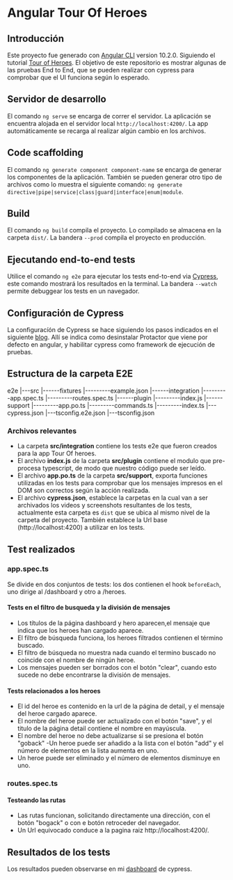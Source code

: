# Angular Tour Of Heroes

## Introducción

Este proyecto fue generado con [Angular CLI](https://github.com/angular/angular-cli) version 10.2.0. Siguiendo el tutorial [Tour of Heroes](https://angular.io/tutorial). El objetivo de este repositorio es mostrar algunas de las pruebas End to End, que se pueden realizar con cypress para comprobar que el UI funciona según lo esperado.

## Servidor de desarrollo

El comando `ng serve` se encarga de correr el servidor. La aplicación se encuentra alojada en el servidor local `http://localhost:4200/`. La app automáticamente se recarga al realizar algún cambio en los archivos.

## Code scaffolding

El comando `ng generate component component-name` se encarga de generar los componentes de la aplicación. También se pueden generar otro tipo de archivos como lo muestra el siguiente comando: `ng generate directive|pipe|service|class|guard|interface|enum|module`.

## Build

El comando `ng build` compila el proyecto. Lo compilado se almacena en la carpeta `dist/`. La bandera `--prod` compila el proyecto en producción.

## Ejecutando end-to-end tests

Utilice el comando `ng e2e` para ejecutar los tests end-to-end via [Cypress](http://www.protractortest.org/), este comando mostrará los resultados en la terminal. La bandera `--watch` permite debuggear los tests en un navegador.

## Configuración de Cypress

La configuracíón de Cypress se hace siguiendo los pasos indicados en el siguiente [blog](https://medium.com/@joaqcid/5-steps-to-set-cypress-as-your-e2e-test-runner-in-angular-bbaf63619a1b). Allí se indica como desinstalar Protactor que viene por defecto en angular, y habilitar cypress como framework de ejecución de pruebas.

## Estructura de la carpeta E2E

e2e
|---src
|------fixtures
|---------example.json
|------integration
|---------app.spec.ts
|---------routes.spec.ts
|------plugin
|---------index.js
|------support
|---------app.po.ts
|---------commands.ts
|---------index.ts
|---cypress.json
|---tsconfig.e2e.json
|---tsconfig.json

### Archivos relevantes

- La carpeta **src/integration** contiene los tests e2e que fueron creados para la app Tour Of heroes.
- El archivo **index.js** de la carpeta **src/plugin** contiene el modulo que pre-procesa typescript, de modo que nuestro código puede ser leído.
- El archivo **app.po.ts** de la carpeta **src/support**, exporta funciones utilizadas en los tests para comprobar que los mensajes impresos en el DOM son correctos según la acción realizada.
- El archivo **cypress.json**, establece la carpetas en la cual van a ser archivados los videos y screenshots resultantes de los tests, actualmente esta carpeta es `dist` que se ubica al mismo nivel de la carpeta del proyecto. También establece la Url base (http://localhost:4200) a utilizar en los tests.

## Test realizados

### app.spec.ts

Se divide en dos conjuntos de tests: los dos contienen el hook `beforeEach`, uno dirige al /dashboard y otro a /heroes.

#### Tests en el filtro de busqueda y la división de mensajes

- Los títulos de la página dashboard y hero aparecen,el mensaje que indica que los heroes han cargado aparece.
- El filtro de búsqueda funciona, los heroes filtrados contienen el término buscado.
- El filtro de búsqueda no muestra nada cuando el termino buscado no coincide con el nombre de ningún heroe.
- Los mensajes pueden ser borrados con el botón "clear", cuando esto sucede no debe encontrarse la división de mensajes.

#### Tests relacionados a los heroes

- El id del heroe es contenido en la url de la página de detail, y el mensaje del heroe cargado aparece.
- El nombre del heroe puede ser actualizado con el botón "save", y el titulo de la página detail contiene el nombre en mayúscula.
- El nombre del heroe no debe actualizarse si se presiona el botón "goback"
  -Un heroe puede ser añadido a la lista con el botón "add" y el número de elementos en la lista aumenta en uno.
- Un heroe puede ser eliminado y el número de elementos disminuye en uno.

### routes.spec.ts

#### Testeando las rutas

- Las rutas funcionan, solicitando directamente una dirección, con el botón "bogack" o con e botón retroceder del navegador.
- Un Url equivocado conduce a la pagina raiz http://localhost:4200/.

## Resultados de los tests

Los resultados pueden observarse en mi [dashboard](https://dashboard.cypress.io/projects/bktq6y/runs/1/specs) de cypress.
